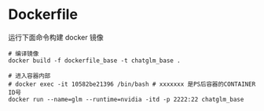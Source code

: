 # Dockerfile

运行下面命令构建 docker 镜像
```shell
# 编译镜像
docker build -f dockerfile_base -t chatglm_base .

# 进入容器内部
# docker exec -it 10582be21396 /bin/bash # xxxxxxx 是PS后容器的CONTAINER ID号
docker run --name=glm --runtime=nvidia -itd -p 2222:22 chatglm_base
```
